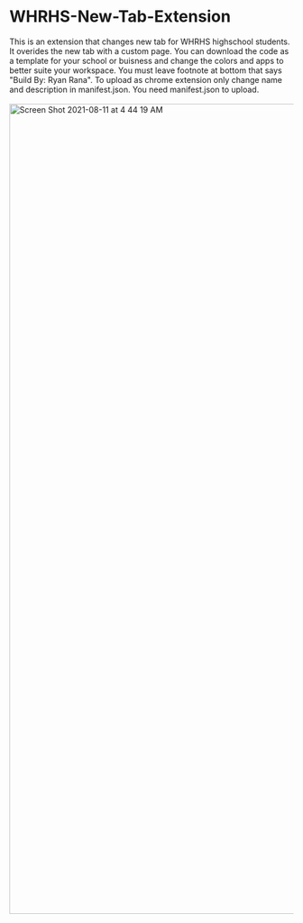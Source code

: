 # WHRHS-New-Tab-Extension
This is an extension that changes new tab for WHRHS highschool students. It overides the new tab with a custom page. You can download the code as a template for your school or buisness and change the colors and apps to better suite your workspace. You must leave footnote at bottom that says "Build By: Ryan Rana". To upload as chrome extension only change name and description in manifest.json. You need manifest.json to upload. <br><br>
<img width="1438" alt="Screen Shot 2021-08-11 at 4 44 19 AM" src="https://user-images.githubusercontent.com/39924576/128998584-96cdb57d-53e8-4112-bb7d-9b2ff982e3f6.png">

